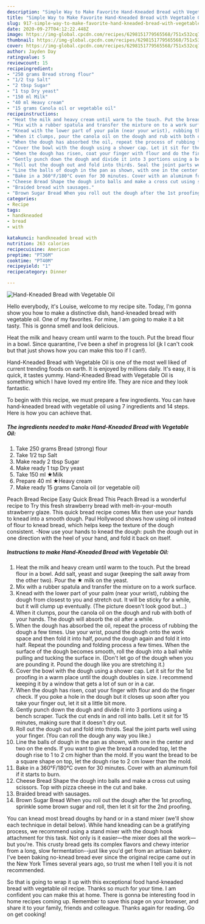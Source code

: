 ```yaml
---
description: "Simple Way to Make Favorite Hand-Kneaded Bread with Vegetable Oil"
title: "Simple Way to Make Favorite Hand-Kneaded Bread with Vegetable Oil"
slug: 917-simple-way-to-make-favorite-hand-kneaded-bread-with-vegetable-oil
date: 2020-09-27T04:12:22.448Z
image: https://img-global.cpcdn.com/recipes/6298151779565568/751x532cq70/hand-kneaded-bread-with-vegetable-oil-recipe-main-photo.jpg
thumbnail: https://img-global.cpcdn.com/recipes/6298151779565568/751x532cq70/hand-kneaded-bread-with-vegetable-oil-recipe-main-photo.jpg
cover: https://img-global.cpcdn.com/recipes/6298151779565568/751x532cq70/hand-kneaded-bread-with-vegetable-oil-recipe-main-photo.jpg
author: Jayden Day
ratingvalue: 5
reviewcount: 15
recipeingredient:
- "250 grams Bread strong flour"
- "1/2 tsp Salt"
- "2 tbsp Sugar"
- "1 tsp Dry yeast"
- "150 ml Milk"
- "40 ml Heavy cream"
- "15 grams Canola oil or vegetable oil"
recipeinstructions:
- "Heat the milk and heavy cream until warm to the touch. Put the bread flour in a bowl. Add salt, yeast and sugar (keeping the salt away from the other two). Pour the ★ milk on the yeast."
- "Mix with a rubber spatula and transfer the mixture on to a work surface."
- "Knead with the lower part of your palm (near your wrist), rubbing the dough from  closest to you and stretch out. It will be sticky for a while, but it will clump up eventually. (The picture doesn&#39;t look good but...)"
- "When it clumps, pour the canola oil on the dough and rub with both of your hands. The dough will absorb the oil after a while."
- "When the dough has absorbed the oil, repeat the process of rubbing the dough a few times. Use your wrist, pound the dough onto the work space and then fold it into half, pound the dough again and fold it into half. Repeat the pounding and folding process a few times. When the surface of the dough becomes smooth, roll the dough into a ball while pulling and tucking the surface in. (Don&#39;t let go of the dough when you are pounding it. Pound the dough like you are stretching it.)"
- "Cover the bowl with the dough using a shower cap. Let it sit for the 1st proofing in a warm place until the dough doubles in size. I recommend keeping it by a window that gets a lot of sun or in a car."
- "When the dough has risen, coat your finger with flour and do the finger check. If you poke a hole in the dough but it closes up soon after you take your finger out, let it sit a little bit more."
- "Gently punch down the dough and divide it into 3 portions using a bench scraper. Tuck the cut ends in and roll into balls. Let it sit for 15 minutes, making sure that it doesn&#39;t dry out."
- "Roll out the dough out and fold into thirds. Seal the joint parts well using your finger. (You can roll the dough any way you like.)"
- "Line the balls of dough in the pan as shown, with one in the center and two on the ends. If you want to give the bread a rounded top, let the dough rise to 1 to 2 cm higher than the mold. If you want the bread to be a square shape on top, let the dough rise to 2 cm lower than the mold."
- "Bake in a 360°F/180°C oven for 30 minutes. Cover with an aluminum foil if it starts to burn."
- "Cheese Bread Shape the dough into balls and make a cross cut using scissors. Top with pizza cheese in the cut and bake."
- "Braided bread with sausages."
- "Brown Sugar Bread When you roll out the dough after the 1st proofing, sprinkle some brown sugar and roll, then let it sit for the 2nd proofing."
categories:
- Recipe
tags:
- handkneaded
- bread
- with

katakunci: handkneaded bread with 
nutrition: 263 calories
recipecuisine: American
preptime: "PT36M"
cooktime: "PT40M"
recipeyield: "1"
recipecategory: Dinner

---
```



![Hand-Kneaded Bread with Vegetable Oil](https://img-global.cpcdn.com/recipes/6298151779565568/751x532cq70/hand-kneaded-bread-with-vegetable-oil-recipe-main-photo.jpg)

Hello everybody, it's Louise, welcome to my recipe site. Today, I'm gonna show you how to make a distinctive dish, hand-kneaded bread with vegetable oil. One of my favorites. For mine, I am going to make it a bit tasty. This is gonna smell and look delicious.

Heat the milk and heavy cream until warm to the touch. Put the bread flour in a bowl. Since quarantine, I&#39;ve been a shef in progress lol (jk I can&#39;t cook but that just shows how you can make this too if I can!).

Hand-Kneaded Bread with Vegetable Oil is one of the most well liked of current trending foods on earth. It is enjoyed by millions daily. It's easy, it is quick, it tastes yummy. Hand-Kneaded Bread with Vegetable Oil is something which I have loved my entire life. They are nice and they look fantastic.


To begin with this recipe, we must prepare a few ingredients. You can have hand-kneaded bread with vegetable oil using 7 ingredients and 14 steps. Here is how you can achieve that.

<!--inarticleads1-->

##### The ingredients needed to make Hand-Kneaded Bread with Vegetable Oil:

1. Take 250 grams Bread (strong) flour
1. Take 1/2 tsp Salt
1. Make ready 2 tbsp Sugar
1. Make ready 1 tsp Dry yeast
1. Take 150 ml ★Milk
1. Prepare 40 ml ★Heavy cream
1. Make ready 15 grams Canola oil (or vegetable oil)


Peach Bread Recipe Easy Quick Bread This Peach Bread is a wonderful recipe to Try this fresh strawberry bread with melt-in-your-mouth strawberry glaze. This quick bread recipe comes Mix then use your hands to knead into a smooth dough. Paul Hollywood shows how using oil instead of flour to knead bread, which helps keep the texture of the dough consistent. -Now use your hands to knead the dough: push the dough out in one direction with the heel of your hand, and fold it back on itself. 

<!--inarticleads2-->

##### Instructions to make Hand-Kneaded Bread with Vegetable Oil:

1. Heat the milk and heavy cream until warm to the touch. Put the bread flour in a bowl. Add salt, yeast and sugar (keeping the salt away from the other two). Pour the ★ milk on the yeast.
1. Mix with a rubber spatula and transfer the mixture on to a work surface.
1. Knead with the lower part of your palm (near your wrist), rubbing the dough from  closest to you and stretch out. It will be sticky for a while, but it will clump up eventually. (The picture doesn&#39;t look good but...)
1. When it clumps, pour the canola oil on the dough and rub with both of your hands. The dough will absorb the oil after a while.
1. When the dough has absorbed the oil, repeat the process of rubbing the dough a few times. Use your wrist, pound the dough onto the work space and then fold it into half, pound the dough again and fold it into half. Repeat the pounding and folding process a few times. When the surface of the dough becomes smooth, roll the dough into a ball while pulling and tucking the surface in. (Don&#39;t let go of the dough when you are pounding it. Pound the dough like you are stretching it.)
1. Cover the bowl with the dough using a shower cap. Let it sit for the 1st proofing in a warm place until the dough doubles in size. I recommend keeping it by a window that gets a lot of sun or in a car.
1. When the dough has risen, coat your finger with flour and do the finger check. If you poke a hole in the dough but it closes up soon after you take your finger out, let it sit a little bit more.
1. Gently punch down the dough and divide it into 3 portions using a bench scraper. Tuck the cut ends in and roll into balls. Let it sit for 15 minutes, making sure that it doesn&#39;t dry out.
1. Roll out the dough out and fold into thirds. Seal the joint parts well using your finger. (You can roll the dough any way you like.)
1. Line the balls of dough in the pan as shown, with one in the center and two on the ends. If you want to give the bread a rounded top, let the dough rise to 1 to 2 cm higher than the mold. If you want the bread to be a square shape on top, let the dough rise to 2 cm lower than the mold.
1. Bake in a 360°F/180°C oven for 30 minutes. Cover with an aluminum foil if it starts to burn.
1. Cheese Bread Shape the dough into balls and make a cross cut using scissors. Top with pizza cheese in the cut and bake.
1. Braided bread with sausages.
1. Brown Sugar Bread When you roll out the dough after the 1st proofing, sprinkle some brown sugar and roll, then let it sit for the 2nd proofing.


You can knead most bread doughs by hand or in a stand mixer (we&#39;ll show each technique in detail below). While hand kneading can be a gratifying process, we recommend using a stand mixer with the dough hook attachment for this task. Not only is it easier—the mixer does all the work—but you&#39;re. This crusty bread gets its complex flavors and chewy interior from a long, slow fermentation--just like you&#39;d get from an artisan bakery. I&#39;ve been baking no-knead bread ever since the original recipe came out in the New York Times several years ago, so trust me when I tell you it is not recommended. 

So that is going to wrap it up with this exceptional food hand-kneaded bread with vegetable oil recipe. Thanks so much for your time. I am confident you can make this at home. There is gonna be interesting food in home recipes coming up. Remember to save this page on your browser, and share it to your family, friends and colleague. Thanks again for reading. Go on get cooking!
